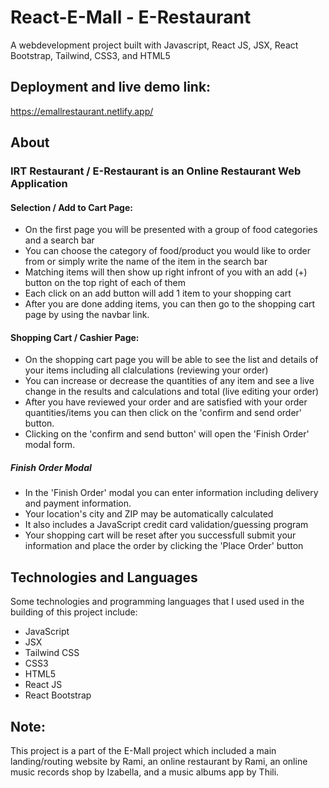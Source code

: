 # React-E-Mall - E-Restaurant
A webdevelopment project built with Javascript, React JS, JSX, React Bootstrap, Tailwind, CSS3, and HTML5

## Deployment and live demo link:
https://emallrestaurant.netlify.app/

## About 

### IRT Restaurant / E-Restaurant is an Online Restaurant Web Application

#### Selection / Add to Cart Page:
- On the first page you will be presented with a group of food categories and a search bar
- You can choose the category of food/product you would like to order from or simply write the name of the item in the search bar
- Matching items will then show up right infront of you with an add (+) button on the top right of each of them
- Each click on an add button will add 1 item to your shopping cart
- After you are done adding items, you can then go to the shopping cart page by using the navbar link.

#### Shopping Cart / Cashier Page:
- On the shopping cart page you will be able to see the list and details of your items including all clalculations (reviewing your order)
- You can increase or decrease the quantities of any item and see a live change in the results and calculations and total (live editing your order)
- After you have reviewed your order and are satisfied with your order quantities/items you can then click on the 'confirm and send order' button.
- Clicking on the 'confirm and send button' will open the 'Finish Order' modal form.
##### Finish Order Modal
- In the 'Finish Order' modal you can enter information including delivery and payment information.
- Your location's city and ZIP may be automatically calculated
- It also includes a JavaScript credit card validation/guessing program
- Your shopping cart will be reset after you successfull submit your information and place the order by clicking the 'Place Order' button

## Technologies and Languages 
Some technologies and programming languages that I used used in the building of this project include:
- JavaScript
- JSX
- Tailwind CSS
- CSS3
- HTML5
- React JS
- React Bootstrap


## Note:
This project is a part of the E-Mall project which included a main landing/routing website by Rami, an online restaurant by Rami, an online music records shop by Izabella, and a music albums app by Thili.

